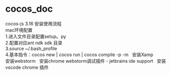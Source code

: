 # cocos_doc</br>
cocos-js 3.16 安装使用流程</br>
mac环境配置</br>
1.进入文件目录配置setup。py</br>
2.配置对应ant ndk sdk 目录</br>
3.source ~/.bash_profile  
4.基本指令：cocos new | cocos run | cocos compile -p -m  
安装Xamp  
安装webstorm  
安装chrome webstorm调试插件 - jetbrains ide support  
安装vscode chrome 插件  

